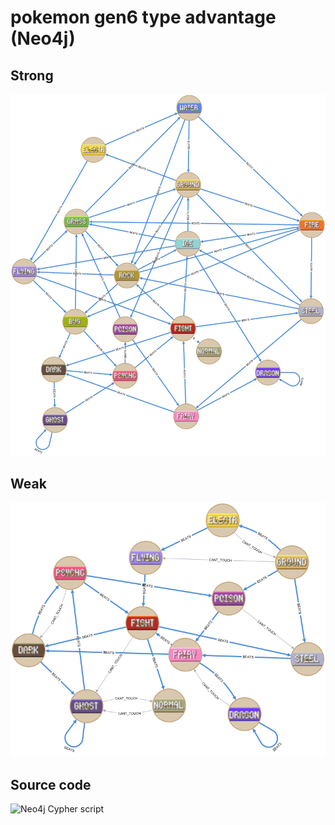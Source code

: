 # pokemon gen6 type advantage (Neo4j)

## Strong
![pokemon gen6 type advantage](https://github.com/DinkleMinded/pokemon-gen6-type-advantage/raw/master/gen%206%20type%20advantages.png)

## Weak
![pokemon gen6 type weaks](https://github.com/DinkleMinded/pokemon-gen6-type-advantage/raw/master/gen%206%20type%20weaks.png)

## Source code
![Neo4j Cypher script](https://github.com/DinkleMinded/pokemon-gen6-type-advantage/raw/master/building%20graph.cypher)
